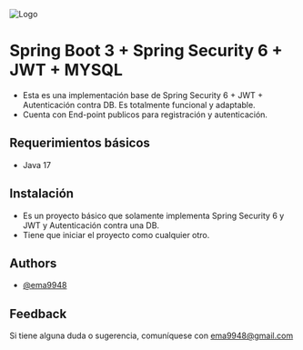 ![Logo](https://i.pinimg.com/originals/4e/8e/c4/4e8ec4ee98e287be2f5d0153d3e86483.jpg)

# Spring Boot 3 + Spring Security 6 + JWT + MYSQL
- Esta es una implementación base de Spring Security 6 + JWT + Autenticación contra DB. Es totalmente funcional y adaptable.
- Cuenta con End-point publicos para registración y autenticación.



## Requerimientos básicos
- Java 17

## Instalación  
- Es un proyecto básico que solamente implementa Spring Security 6 y JWT y Autenticación contra una DB.
- Tiene que iniciar el proyecto como cualquier otro.
## Authors

- [@ema9948](https://github.com/ema9948)


## Feedback

Si tiene alguna duda o sugerencia, comuníquese con ema9948@gmail.com
